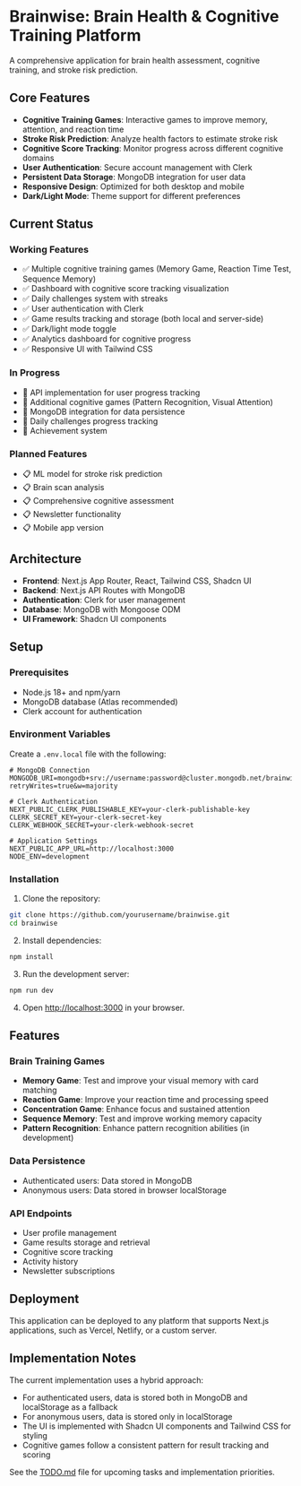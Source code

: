 # Brainwise: Brain Health & Cognitive Training Platform

A comprehensive application for brain health assessment, cognitive training, and stroke risk prediction.

## Core Features

- **Cognitive Training Games**: Interactive games to improve memory, attention, and reaction time
- **Stroke Risk Prediction**: Analyze health factors to estimate stroke risk
- **Cognitive Score Tracking**: Monitor progress across different cognitive domains
- **User Authentication**: Secure account management with Clerk
- **Persistent Data Storage**: MongoDB integration for user data
- **Responsive Design**: Optimized for both desktop and mobile
- **Dark/Light Mode**: Theme support for different preferences

## Current Status

### Working Features
- ✅ Multiple cognitive training games (Memory Game, Reaction Time Test, Sequence Memory)
- ✅ Dashboard with cognitive score tracking visualization
- ✅ Daily challenges system with streaks
- ✅ User authentication with Clerk
- ✅ Game results tracking and storage (both local and server-side)
- ✅ Dark/light mode toggle
- ✅ Analytics dashboard for cognitive progress
- ✅ Responsive UI with Tailwind CSS

### In Progress
- 🔄 API implementation for user progress tracking
- 🔄 Additional cognitive games (Pattern Recognition, Visual Attention)
- 🔄 MongoDB integration for data persistence
- 🔄 Daily challenges progress tracking
- 🔄 Achievement system

### Planned Features
- 📋 ML model for stroke risk prediction
- 📋 Brain scan analysis
- 📋 Comprehensive cognitive assessment
- 📋 Newsletter functionality
- 📋 Mobile app version

## Architecture

- **Frontend**: Next.js App Router, React, Tailwind CSS, Shadcn UI
- **Backend**: Next.js API Routes with MongoDB
- **Authentication**: Clerk for user management
- **Database**: MongoDB with Mongoose ODM
- **UI Framework**: Shadcn UI components

## Setup

### Prerequisites

- Node.js 18+ and npm/yarn
- MongoDB database (Atlas recommended)
- Clerk account for authentication

### Environment Variables

Create a `.env.local` file with the following:

```
# MongoDB Connection
MONGODB_URI=mongodb+srv://username:password@cluster.mongodb.net/brainwise?retryWrites=true&w=majority

# Clerk Authentication
NEXT_PUBLIC_CLERK_PUBLISHABLE_KEY=your-clerk-publishable-key
CLERK_SECRET_KEY=your-clerk-secret-key
CLERK_WEBHOOK_SECRET=your-clerk-webhook-secret

# Application Settings
NEXT_PUBLIC_APP_URL=http://localhost:3000
NODE_ENV=development
```

### Installation

1. Clone the repository:

```bash
git clone https://github.com/yourusername/brainwise.git
cd brainwise
```

2. Install dependencies:

```bash
npm install
```

3. Run the development server:

```bash
npm run dev
```

4. Open [http://localhost:3000](http://localhost:3000) in your browser.

## Features

### Brain Training Games
- **Memory Game**: Test and improve your visual memory with card matching
- **Reaction Game**: Improve your reaction time and processing speed
- **Concentration Game**: Enhance focus and sustained attention
- **Sequence Memory**: Test and improve working memory capacity
- **Pattern Recognition**: Enhance pattern recognition abilities (in development)

### Data Persistence
- Authenticated users: Data stored in MongoDB
- Anonymous users: Data stored in browser localStorage

### API Endpoints
- User profile management
- Game results storage and retrieval
- Cognitive score tracking
- Activity history
- Newsletter subscriptions

## Deployment

This application can be deployed to any platform that supports Next.js applications, such as Vercel, Netlify, or a custom server.

## Implementation Notes

The current implementation uses a hybrid approach:
- For authenticated users, data is stored both in MongoDB and localStorage as a fallback
- For anonymous users, data is stored only in localStorage
- The UI is implemented with Shadcn UI components and Tailwind CSS for styling
- Cognitive games follow a consistent pattern for result tracking and scoring

See the [TODO.md](./TODO.md) file for upcoming tasks and implementation priorities.